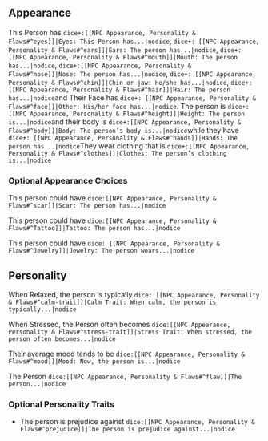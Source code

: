 ## Appearance

This Person has `dice+:[[NPC Appearance, Personality & Flaws#^eyes]]|Eyes: This Person has...|nodice`, `dice+: [[NPC Appearance, Personality & Flaws#^ears]]|Ears: The person has...|nodice`, `dice+: [[NPC Appearance, Personality & Flaws#^mouth]]|Mouth: The person has...|nodice`, `dice+:[[NPC Appearance, Personality & Flaws#^nose]]|Nose: The person has...|nodice`, `dice+: [[NPC Appearance, Personality & Flaws#^chin]]|Chin or jaw: He/she has...|nodice`, `dice+: [[NPC Appearance, Personality & Flaws#^hair]]|Hair: The person has...|nodice`and Their Face has `dice+: [[NPC Appearance, Personality & Flaws#^face]]|Other: His/her face has...|nodice`. The person is `dice+: [[NPC Appearance, Personality & Flaws#^height]]|Height: The person is...|nodice`and their body is `dice+:[[NPC Appearance, Personality & Flaws#^body]]|Body: The person’s body is...|nodice`while they have `dice+: [[NPC Appearance, Personality & Flaws#^hands]]|Hands: The person has...|nodice`They wear clothing that is `dice+:[[NPC Appearance, Personality & Flaws#^clothes]]|Clothes: The person’s clothing is...|nodice`

### Optional Appearance Choices

This person could have `dice:[[NPC Appearance, Personality & Flaws#^scar]]|Scar: The person has...|nodice`

This person could have `dice:[[NPC Appearance, Personality & Flaws#^Tattoo]]|Tattoo: The person has...|nodice`

This person could have `dice: [[NPC Appearance, Personality & Flaws#^Jewelry]]|Jewelry: The person wears...|nodice`

## Personality

When Relaxed, the person is typically `dice: [[NPC Appearance, Personality & Flaws#^calm-trait]]|Calm Trait: When calm, the person is typically...|nodice`

When Stressed, the Person often becomes `dice:[[NPC Appearance, Personality & Flaws#^stress-trait]]|Stress Trait: When stressed, the person often becomes...|nodice`

Their average mood tends to be `dice:[[NPC Appearance, Personality & Flaws#^mood]]|Mood: Now, the person is...|nodice`

The Person `dice:[[NPC Appearance, Personality & Flaws#^flaw]]|The person...|nodice`

### Optional Personality Traits

- The person is prejudice against `dice:[[NPC Appearance, Personality & Flaws#^prejudice]]|The person is prejudice against...|nodice`